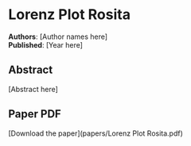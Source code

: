 # Lorenz Plot Rosita

**Authors**: [Author names here]  
**Published**: [Year here]

## Abstract

[Abstract here]

## Paper PDF

[Download the paper](papers/Lorenz Plot Rosita.pdf)
